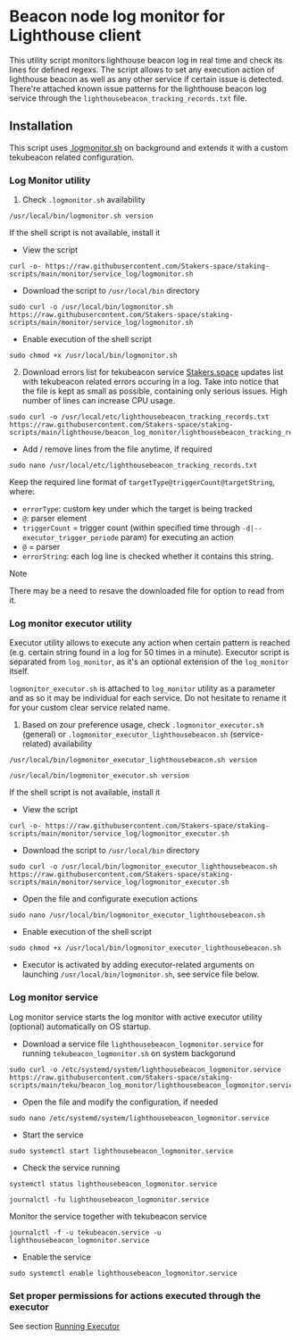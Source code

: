 # Beacon node log monitor for Lighthouse client

This utility script monitors lighthouse beacon log in real time and check its lines for defined regexs. The script allows to set any execution action of lighthouse beacon as well as any other service if certain issue is detected. There're attached known issue patterns for the lighthouse beacon log service through the `lighthousebeacon_tracking_records.txt` file.

## Installation
This script uses [.logmonitor.sh](https://github.com/Stakers-space/staking-scripts/tree/main/monitor/service_log) on background and extends it with a custom tekubeacon related configuration.
### Log Monitor utility
1. Check `.logmonitor.sh` availability
```
/usr/local/bin/logmonitor.sh version
```
If the shell script is not available, install it
- View the script
```
curl -o- https://raw.githubusercontent.com/Stakers-space/staking-scripts/main/monitor/service_log/logmonitor.sh
```
- Download the script to `/usr/local/bin` directory
```
sudo curl -o /usr/local/bin/logmonitor.sh https://raw.githubusercontent.com/Stakers-space/staking-scripts/main/monitor/service_log/logmonitor.sh
```
- Enable execution of the shell script
```
sudo chmod +x /usr/local/bin/logmonitor.sh
```

2. Download errors list for tekubeacon service
[Stakers.space](https://stakers.space) updates list with tekubeacon related errors occuring in a log. Take into notice that the file is kept as small as possible, containing only serious issues. High number of lines can increase CPU usage.
```
sudo curl -o /usr/local/etc/lighthousebeacon_tracking_records.txt https://raw.githubusercontent.com/Stakers-space/staking-scripts/main/lighthouse/beacon_log_monitor/lighthousebeacon_tracking_records.txt
```
- Add / remove lines from the file anytime, if required
```
sudo nano /usr/local/etc/lighthousebeacon_tracking_records.txt
```
Keep the required line format of `targetType@triggerCount@targetString`, where:
- `errorType`: custom key under which the target is being tracked
- `@`: parser element
- `triggerCount` = trigger count (within specified time through `-d|--executor_trigger_periode` param) for executing an action
 - `@` = parser
- `errorString`: each log line is checked whether it contains this string.
> [!NOTE]
> There may be a need to resave the downloaded file for option to read from it.

### Log monitor executor utility
Executor utility allows to execute any action when certain pattern is reached (e.g. certain string found in a log for 50 times in a minute). Executor script is separated from `log_monitor`, as it's an optional extension of the `log_monitor` itself.

`logmonitor_executor.sh` is attached to `log_monitor` utility as a parameter and as so it may be individual for each service. Do not hesitate to rename it for your custom clear service related name.

1. Based on zour preference usage, check `.logmonitor_executor.sh` (general) or `.logmonitor_executor_lighthousebeacon.sh` (service-related) availability
```
/usr/local/bin/logmonitor_executor_lighthousebeacon.sh version
```
```
/usr/local/bin/logmonitor_executor.sh version
```
If the shell script is not available, install it
- View the script
```
curl -o- https://raw.githubusercontent.com/Stakers-space/staking-scripts/main/monitor/service_log/logmonitor_executor.sh
```
- Download the script to `/usr/local/bin` directory
```
sudo curl -o /usr/local/bin/logmonitor_executor_lighthousebeacon.sh https://raw.githubusercontent.com/Stakers-space/staking-scripts/main/monitor/service_log/logmonitor_executor.sh
```
- Open the file and configurate execution actions
```
sudo nano /usr/local/bin/logmonitor_executor_lighthousebeacon.sh
```
- Enable execution of the shell script
```
sudo chmod +x /usr/local/bin/logmonitor_executor_lighthousebeacon.sh
```
- Executor is activated by adding executor-related arguments on launching `/usr/local/bin/logmonitor.sh`, see service file below.


### Log monitor service
Log monitor service starts the log monitor with active executor utility (optional) automatically on OS startup.

- Download a service file `lighthousebeacon_logmonitor.service` for running `tekubeacon_logmonitor.sh` on system backgorund
```
sudo curl -o /etc/systemd/system/lighthousebeacon_logmonitor.service https://raw.githubusercontent.com/Stakers-space/staking-scripts/main/teku/beacon_log_monitor/lighthousebeacon_logmonitor.service
```
- Open the file and modify the configuration, if needed
```
sudo nano /etc/systemd/system/lighthousebeacon_logmonitor.service
```
- Start the service
```
sudo systemctl start lighthousebeacon_logmonitor.service
```
- Check the service running
```
systemctl status lighthousebeacon_logmonitor.service
```
```
journalctl -fu lighthousebeacon_logmonitor.service
```
Monitor the service together with tekubeacon service
```
journalctl -f -u tekubeacon.service -u lighthousebeacon_logmonitor.service
```

- Enable the service
```
sudo systemctl enable lighthousebeacon_logmonitor.service
```

### Set proper permissions for actions executed through the executor
See section [Running Executor](https://github.com/Stakers-space/staking-scripts/tree/main/monitor/service_log#running-executor)